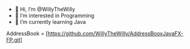 - 👋 Hi, I’m @WillyTheWilly
- 👀 I’m interested in Programming
- 🌱 I’m currently learning Java

<!---
WillyTheWilly/WillyTheWilly is a ✨ special ✨ repository because its `README.md` (this file) appears on your GitHub profile.
You can click the Preview link to take a look at your changes.
--->

AddressBook = [https://github.com/WillyTheWilly/AddressBooxJavaFX-FP.git]
